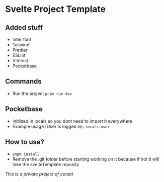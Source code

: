 # Svelte Project Template

## Added stuff

- Inter font
- Tailwind
- Prettier
- ESLint
- Vitetest
- Pocketbase

## Commands

- Run the project `pnpm run dev`

## Pocketbase

- Initlized in locals so you dont need to import it everywhere
- Example usage (User is logged in): `locals.user`

## How to use?

- `pnpm install`
- Remove the .git folder before starting working on it because if not it will take the svelteTemplate reposity

_This is a private project of constt_
